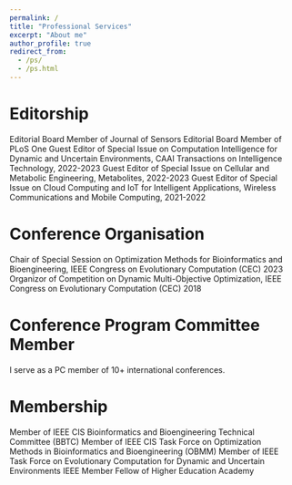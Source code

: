 ```yaml
---
permalink: /
title: "Professional Services"
excerpt: "About me"
author_profile: true
redirect_from: 
  - /ps/
  - /ps.html
---
```


Editorship
======
Editorial Board Member of Journal of Sensors
Editorial Board Member of PLoS One
Guest Editor of Special Issue on Computation Intelligence for Dynamic and Uncertain Environments, CAAI Transactions on Intelligence Technology, 2022-2023
Guest Editor of Special Issue on Cellular and Metabolic Engineering, Metabolites, 2022-2023
Guest Editor of Special Issue on Cloud Computing and IoT for Intelligent Applications, Wireless Communications and Mobile Computing, 2021-2022

Conference Organisation
======
Chair of Special Session on Optimization Methods for Bioinformatics and  Bioengineering, IEEE Congress on Evolutionary Computation (CEC) 2023
Organizor of Competition on Dynamic Multi-Objective Optimization,  IEEE Congress on Evolutionary Computation (CEC) 2018

Conference Program Committee Member
======
I serve as a PC member of 10+ international conferences.

Membership
======
Member of IEEE CIS Bioinformatics and Bioengineering Technical Committee (BBTC)
Member of IEEE CIS Task Force on Optimization Methods in Bioinformatics and Bioengineering (OBMM)
Member of IEEE Task Force on Evolutionary Computation for Dynamic and Uncertain Environments
IEEE Member
Fellow of Higher Education Academy
